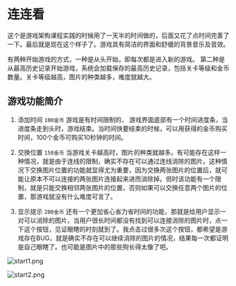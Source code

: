 # 连连看

这个是游戏架构课程实践的时候用了一天半的时间做的，后面又花了点时间完善了一下。最后就是现在这个样子了。游戏具有简洁的界面和舒缓的背景音乐及音效。

有两种开始游戏的方式，一种是从头开始，即每次都是进入新的游戏。 第二种是从最高历史记录开始游戏，系统会加载保存的最高历史记录，包括关卡等级和金币数量。关卡等级越高，图片的种类越多，难度就越大。

## 游戏功能简介

1. 添加时间 `100金币`
    游戏是有时间限制的， 游戏界面底部有一个时间进度条，当进度条走到头时，游戏结束。当时间快要结束的时候，可以用获得的金币购买时间，100个金币可购买10秒钟的时间。

2. 交换位置 `150金币`
    当游戏关卡越高时，图片的种类就越多。有可能存在这样一种情况，就是由于连线的限制，确实不存在可以通过连线消除的图片。这种情况下交换图片位置的功能就显得尤为重要，因为交换两张图片的位置后，就可能让原本不可以连接的两张图片连接起来进而消除掉。但时该功能有一个限制，就是只能交换相邻两张图片的位置，否则如果可以交换任意两个图片的位置，那游戏就没有什么难度可言了。

3. 显示提示 `200金币`
    还有一个更加省心省力省时间的功能，那就是给用户显示一对可以消除的图片，当用户很长时间都没有找到可以连接消除的图片时，点一下这个按钮，见证眼瞎的时刻就到了。我点击过很多次这个按钮，都希望是游戏存在BUG，就是确实不存在可以继续消除的图片的情况，结果每一次都证明是自己眼瞎了。也可能是图片中的那些狗长得太像了吧。

![start1.png](https://github.com/faxinwang/LLK/raw/master/imgs/start1.png "从头开始")

![start2.png](https://github.com/faxinwang/LLK/raw/master/imgs/start2.png "从最高历史记录开始")